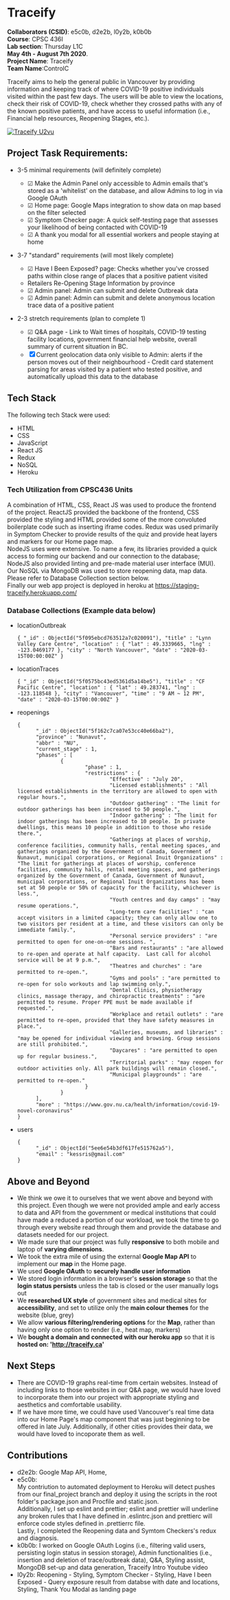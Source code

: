 # Traceify

**Collaborators (CSID)**: e5c0b, d2e2b, l0y2b, k0b0b &nbsp; <br/>
**Course**: CPSC 436I &nbsp; <br/>
**Lab section**: Thursday L1C &nbsp; <br/>
**May 4th - August 7th 2020**. &nbsp; <br/>
**Project Name**: Traceify <br/>
**Team Name**:ControlC<br/>

Traceify aims to help the general public in Vancouver by providing information and keeping track of where COVID-19 positive individuals visited within the past few days. The users will be able to view the locations, check their risk of COVID-19, check whether they crossed paths with any of the known positive patients, and have access to useful information (i.e., Financial help resources, Reopening Stages, etc.).

[![Traceify U2vu](https://i.imgur.com/KdfDccq.png)](https://www.youtube.com/watch?v=8TWWVOtbVD8&feature=emb_title 'U2vu')

## Project Task Requirements:

- 3-5 minimal requirements (will definitely complete)

  - &#x2611; Make the Admin Panel only accessible to Admin emails that's stored as a 'whitelist' on the database, and allow Admins to log in via Google OAuth
  - &#x2611; Home page: Google Maps integration to show data on map based on the filter selected
  - &#x2611; Symptom Checker page: A quick self-testing page that assesses your likelihood of being contacted with COVID-19
  - &#x2611; A thank you modal for all essential workers and people staying at home
    <br/>

- 3-7 "standard" requirements (will most likely complete)

  - &#x2611; Have I Been Exposed? page: Checks whether you've crossed paths within close range of places that a positive patient visited
  - Retailers Re-Opening Stage Information by province
  - &#x2611; Admin panel: Admin can submit and delete Outbreak data
  - &#x2611; Admin panel: Admin can submit and delete anonymous location trace data of a positive patient
    <br/>

- 2-3 stretch requirements (plan to complete 1)

  - &#x2611; Q&A page - Link to Wait times of hospitals, COVID-19 testing facility locations, government financial help website, overall summary of current situation in BC.
  - &#x2612; Current geolocation data only visible to Admin: alerts if the person moves out of their neighbourhood - Credit card statement parsing for areas visited by a patient who tested positive, and automatically upload this data to the database
    <br/>

## Tech Stack

The following tech Stack were used:

- HTML
- CSS
- JavaScript
- React JS
- Redux
- NoSQL
- Heroku

### Tech Utilization from CPSC436 Units

A combination of HTML, CSS, React JS was used to produce the frontend of the project. ReactJS provided the backbone of the frontend, CSS provided the styling and HTML provided some of the more convoluted boilerplate code such as inserting iframe codes.
Redux was used primarily in Symptom Checker to provide results of the quiz and provide heat layers and markers for our Home page map.<br/>
NodeJS uses were extensive. To name a few, its libraries provided a quick access to forming our backend and our connection to the database; NodeJS also provided linting and pre-made material user interface (MUI).<br/>
Our NoSQL via MongoDB was used to store reopening data, map data. Please refer to Database Collection section below. <br/>
Finally our web app project is deployed in heroku at https://staging-traceify.herokuapp.com/

### Database Collections (Example data below)

- locationOutbreak
  ```
  { "_id" : ObjectId("5f095ebcd763512a7c020091"), "title" : "Lynn Valley Care Centre", "location" : { "lat" : 49.3339665, "lng" : -123.0469177 }, "city" : "North Vancouver", "date" : "2020-03-15T00:00:00Z" }
  ```
- locationTraces
  ```
  { "_id" : ObjectId("5f0575bc43ed5361d5a14be5"), "title" : "CF Pacific Centre", "location" : { "lat" : 49.283741, "lng" : -123.118548 }, "city" : "Vancouver", "time" : "9 AM ~ 12 PM", "date" : "2020-03-15T00:00:00Z" }
  ```
- reopenings

  ```
  {
        "_id" : ObjectId("5f162c7ca07e53cc40e66ba2"),
        "province" : "Nunavut",
        "abbr" : "NU",
        "current_stage" : 1,
        "phases" : [
                {
                        "phase" : 1,
                        "restrictions" : {
                                "Effective" : "July 20",
                                "Licensed establishments" : "All licensed establishments in the territory are allowed to open with regular hours.",
                                "Outdoor gathering" : "The limit for outdoor gatherings has been increased to 50 people.",
                                "Indoor gathering" : "The limit for indoor gatherings has been increased to 10 people. In private dwellings, this means 10 people in addition to those who reside there.",
                                "Gatherings at places of worship, conference facilities, community halls, rental meeting spaces, and gatherings organized by the Government of Canada, Government of Nunavut, municipal corporations, or Regional Inuit Organizations" : "The limit for gatherings at places of worship, conference facilities, community halls, rental meeting spaces, and gatherings organized by the Government of Canada, Government of Nunavut, municipal corporations, or Regional Inuit Organizations has been set at 50 people or 50% of capacity for the facility, whichever is less.",
                                "Youth centres and day camps" : "may resume operations.",
                                "Long-term care facilities" : "can accept visitors in a limited capacity; they can only allow one to two visitors per resident at a time, and these visitors can only be immediate family.",
                                "Personal service providers" : "are permitted to open for one-on-one sessions. ",
                                "Bars and restaurants" : "are allowed to re-open and operate at half capacity.  Last call for alcohol service will be at 9 p.m.",
                                "Theatres and churches" : "are permitted to re-open.",
                                "Gyms and pools" : "are permitted to re-open for solo workouts and lap swimming only.",
                                "Dental Clinics, physiotherapy clinics, massage therapy, and chiropractic treatments" : "are permitted to resume. Proper PPE must be made available if requested.",
                                "Workplace and retail outlets" : "are permitted to re-open, provided that they have safety measures in place.",
                                "Galleries, museums, and libraries" : "may be opened for individual viewing and browsing. Group sessions are still prohibited.",
                                "Daycares" : "are permitted to open up for regular business.",
                                "Territorial parks" : "may reopen for outdoor activities only. All park buildings will remain closed.",
                                "Municipal playgrounds" : "are permitted to re-open."
                        }
                }
        ],
        "more" : "https://www.gov.nu.ca/health/information/covid-19-novel-coronavirus"
  }
  ```

- users
  ```
  {
        "_id" : ObjectId("5ee6e54b3df617fe515762a5"),
        "email" : "kessris@gmail.com"
  }
  ```

## Above and Beyond

- We think we owe it to ourselves that we went above and beyond with this project. Even though we were not provided ample and early access to data and API from the government or medical institutions that could have made a reduced a portion of our workload, we took the time to go through every website read through them and provide the database and datasets needed for our project.
- We made sure that our project was fully **responsive** to both mobile and laptop of **varying dimensions**.
- We took the extra mile of using the external **Google Map API** to implement our **map** in the Home page.
- We used **Google OAuth** to **securely handle user information**
- We stored login information in a browser's **session storage** so that the **login status persists** unless the tab is closed or the user manually logs out
- We **researched UX style** of government sites and medical sites for **accessibility**, and set to utilize only the **main colour themes** for the website (blue, grey)
- We allow **various filtering/rendering options** for the **Map**, rather than having only one option to render (i.e., heat map, markers)
- We **bought a domain and connected with our heroku app** so that it is **hosted on: 'http://traceify.ca'**

## Next Steps

- There are COVID-19 graphs real-time from certain websites. Instead of including links to those websites in our Q&A page, we would have loved to incorporate them into our project with appropriate styling and aesthetics and comfortable usability.
- If we have more time, we could have used Vancouver's real time data into our Home Page's map component that was just beginning to be offered in late July. Additionally, if other cities provides their data, we would have loved to incoporate them as well.

## Contributions

- d2e2b: Google Map API, Home,
- e5c0b: <br/>
  My contriution to automated deployment to Heroku will detect pushes from our final_project branch and deploy it using the scripts in the root folder's package.json and Procfile and static.json. <br/>
  Additionally, I set up eslint and prettier; eslint and prettier will underline any broken rules that I have defined in .eslintrc.json and prettierc will enforce code styles defined in .prettierrc file. <br/>
  Lastly, I completed the Reopening data and Symtom Checkers's redux and diagnosis.
- k0b0b: I worked on Google OAuth Logins (i.e., filtering valid users, persisting login status in session storage), Admin functionalities (i.e., insertion and deletion of trace/outbreak data), Q&A, Styling assist, MongoDB set-up and data generation, Traceify Intro Youtube video
- l0y2b: Reopening - Styling, Symptom Checker - Styling, Have I been Exposed - Query exposure result from databse with date and locations, Styling, Thank You Modal as landing page
